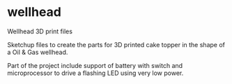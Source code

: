 # wellhead
Wellhead 3D print files

Sketchup files to create the parts for 3D printed cake topper in the shape of a Oil & Gas wellhead.

Part of the project include support of battery with switch and microprocessor to drive a flashing LED using very low power.
